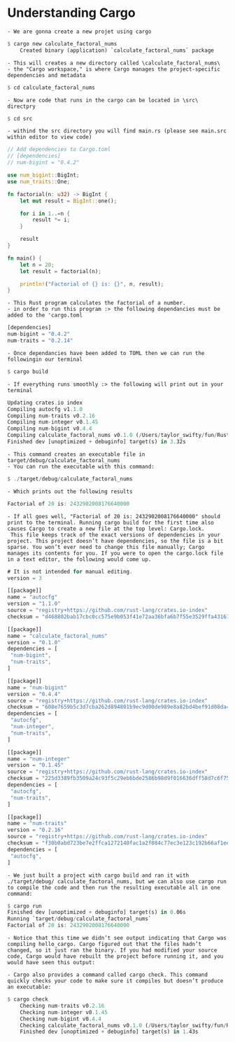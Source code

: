 # Understanding Cargo
    
    - We are gonna create a new projet using cargo
```Rust
$ cargo new calculate_factoral_nums  
    Created binary (application) `calculate_factoral_nums` package
```
    - This will creates a new directory called \calculate_factoral_nums\ 
    - the "Cargo workspace," is where Cargo manages the project-specific dependencies and metadata

```Rust shell 
$ cd calculate_factoral_nums 
```

    - Now are code that runs in the cargo can be located in \src\ directpry

```Rust shell
$ cd src  
``` 
    - withind the src directory you will find main.rs (please see main.src within editor to view code)

```Rust
// Add dependencies to Cargo.toml
// [dependencies]
// num-bigint = "0.4.2"

use num_bigint::BigInt;
use num_traits::One;

fn factorial(n: u32) -> BigInt {
    let mut result = BigInt::one();

    for i in 1..=n {
        result *= i;
    }

    result
}

fn main() {
    let n = 20;
    let result = factorial(n);

    println!("Factorial of {} is: {}", n, result);
}
```
    - This Rust program calculates the factorial of a number.
    - in order to run this program :> the following dependancies must be added to the 'cargo.toml

```Rust toml
[dependencies]
num-bigint = "0.4.2"
num-traits = "0.2.14"
```

    - Once dependancies have been added to TOML then we can run the followingin our terminal

```Rust shell
$ cargo build 
```
    - If everything runs smoothly :> the following will print out in your terminal

```Rust shell
Updating crates.io index
Compiling autocfg v1.1.0
Compiling num-traits v0.2.16
Compiling num-integer v0.1.45
Compiling num-bigint v0.4.4
Compiling calculate_factoral_nums v0.1.0 (/Users/taylor_swifty/fun/Rust/Noob_Rust/calculate_factoral_nums)
Finished dev [unoptimized + debuginfo] target(s) in 3.32s
```

    - This command creates an executable file in target/debug/calculate_factoral_nums
    - You can run the executable with this command:

    
```Rust shell
$ ./target/debug/calculate_factoral_nums 
```

    - Which prints out the following results

```Rust shell
Factorial of 20 is: 2432902008176640000
```

    - If all goes well, "Factorial of 20 is: 2432902008176640000" should print to the terminal. Running cargo build for the first time also causes Cargo to create a new file at the top level: Cargo.lock.
     This file keeps track of the exact versions of dependencies in your project. This project doesn’t have dependencies, so the file is a bit sparse. You won’t ever need to change this file manually; Cargo manages its contents for you. If you were to open the cargo.lock file in a text editor, the following would come up.

```Rust
# It is not intended for manual editing.
version = 3

[[package]]
name = "autocfg"
version = "1.1.0"
source = "registry+https://github.com/rust-lang/crates.io-index"
checksum = "d468802bab17cbc0cc575e9b053f41e72aa36bfa6b7f55e3529ffa43161b97fa"

[[package]]
name = "calculate_factoral_nums"
version = "0.1.0"
dependencies = [
 "num-bigint",
 "num-traits",
]

[[package]]
name = "num-bigint"
version = "0.4.4"
source = "registry+https://github.com/rust-lang/crates.io-index"
checksum = "608e7659b5c3d7cba262d894801b9ec9d00de989e8a82bd4bef91d08da45cdc0"
dependencies = [
 "autocfg",
 "num-integer",
 "num-traits",
]

[[package]]
name = "num-integer"
version = "0.1.45"
source = "registry+https://github.com/rust-lang/crates.io-index"
checksum = "225d3389fb3509a24c93f5c29eb6bde2586b98d9f016636dff58d7c6f7569cd9"
dependencies = [
 "autocfg",
 "num-traits",
]

[[package]]
name = "num-traits"
version = "0.2.16"
source = "registry+https://github.com/rust-lang/crates.io-index"
checksum = "f30b0abd723be7e2ffca1272140fac1a2f084c77ec3e123c192b66af1ee9e6c2"
dependencies = [
 "autocfg",
] 
```

    - We just built a project with cargo build and ran it with ./target/debug/ calculate_factoral_nums, but we can also use cargo run to compile the code and then run the resulting executable all in one command:

```Rust Shell
$ cargo run
Finished dev [unoptimized + debuginfo] target(s) in 0.06s
Running `target/debug/calculate_factoral_nums`
Factorial of 20 is: 2432902008176640000
```
    - Notice that this time we didn’t see output indicating that Cargo was compiling hello_cargo. Cargo figured out that the files hadn’t changed, so it just ran the binary. If you had modified your source code, Cargo would have rebuilt the project before running it, and you would have seen this output:

    - Cargo also provides a command called cargo check. This command quickly checks your code to make sure it compiles but doesn’t produce an executable:

```Rust Shell
$ cargo check
    Checking num-traits v0.2.16
    Checking num-integer v0.1.45
    Checking num-bigint v0.4.4
    Checking calculate_factoral_nums v0.1.0 (/Users/taylor_swifty/fun/Rust/Noob_Rust/calculate_factoral_nums)
    Finished dev [unoptimized + debuginfo] target(s) in 1.43s
```